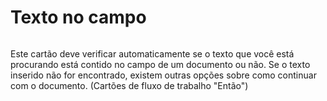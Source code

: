 # Texto no campo

<figure><img src="https://lh7-us.googleusercontent.com/aHeXrS8acJ227dxiSkrLXHtRCmETZYdJmjhYoez6FAhvHvZup10JXCXaFkdl7rXoMr0pkQe7Ig4fibhYi5azsjlg0O8cwOKwK5jmqM2vrIns03j5W6qSeUtVK1be7bCF_n64GcFV335dq0IoY8WnafQ" alt=""><figcaption></figcaption></figure>

Este cartão deve verificar automaticamente se o texto que você está procurando está contido no campo de um documento ou não. Se o texto inserido não for encontrado, existem outras opções sobre como continuar com o documento. (Cartões de fluxo de trabalho "Então")
